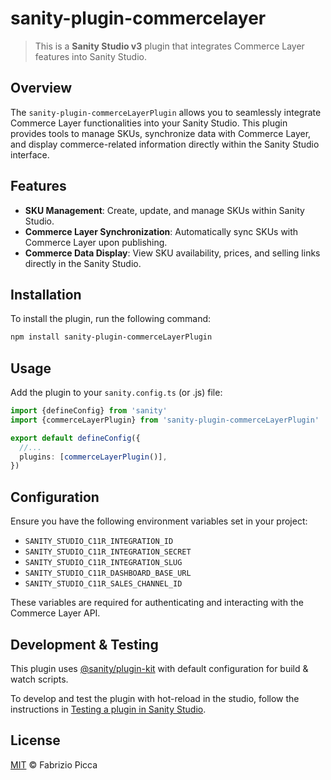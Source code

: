 # sanity-plugin-commercelayer

> This is a **Sanity Studio v3** plugin that integrates Commerce Layer features into Sanity Studio.

## Overview

The `sanity-plugin-commerceLayerPlugin` allows you to seamlessly integrate Commerce Layer functionalities into your Sanity Studio. This plugin provides tools to manage SKUs, synchronize data with Commerce Layer, and display commerce-related information directly within the Sanity Studio interface.

## Features

- **SKU Management**: Create, update, and manage SKUs within Sanity Studio.
- **Commerce Layer Synchronization**: Automatically sync SKUs with Commerce Layer upon publishing.
- **Commerce Data Display**: View SKU availability, prices, and selling links directly in the Sanity Studio.

## Installation

To install the plugin, run the following command:

```sh
npm install sanity-plugin-commerceLayerPlugin
```

## Usage

Add the plugin to your `sanity.config.ts` (or .js) file:

```ts
import {defineConfig} from 'sanity'
import {commerceLayerPlugin} from 'sanity-plugin-commerceLayerPlugin'

export default defineConfig({
  //...
  plugins: [commerceLayerPlugin()],
})
```

## Configuration

Ensure you have the following environment variables set in your project:

- `SANITY_STUDIO_C11R_INTEGRATION_ID`
- `SANITY_STUDIO_C11R_INTEGRATION_SECRET`
- `SANITY_STUDIO_C11R_INTEGRATION_SLUG`
- `SANITY_STUDIO_C11R_DASHBOARD_BASE_URL`
- `SANITY_STUDIO_C11R_SALES_CHANNEL_ID`

These variables are required for authenticating and interacting with the Commerce Layer API.

## Development & Testing

This plugin uses [@sanity/plugin-kit](https://github.com/sanity-io/plugin-kit) with default configuration for build & watch scripts.

To develop and test the plugin with hot-reload in the studio, follow the instructions in [Testing a plugin in Sanity Studio](https://github.com/sanity-io/plugin-kit#testing-a-plugin-in-sanity-studio).

## License

[MIT](LICENSE) © Fabrizio Picca
